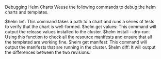 Debugging Helm Charts
Weuse the following commands to debug the helm charts and templates.

$helm lint: This command takes a path to a chart and runs a series of tests to verify that the chart is well-formed.
$helm get values: This command will output the release values installed to the cluster.
$helm install --dry-run: Using this function to check all the resource manifests and ensure that all the templated are working fine.
$helm get manifest: This command will output the manifests that are running in the cluster.
$helm diff: It will output the differences between the two revisions.
